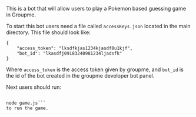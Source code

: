 This is a bot that will allow users to play a Pokemon based guessing game in Groupme.

To start this bot users need a file called ```accessKeys.json``` located in the main directory.
This file should look like:
```
{
	"access_token": "lksdfkjas1234kjasdf8u1kjf",
	"bot_id": "lkasdfj09183240981234ljadsfk"
}
```
Where ```access_token``` is the access token given by groupme, and ```bot_id``` is the id of the bot created in the groupme developer bot panel.

Next users should run:
```npm install

node game.js```
to run the game.